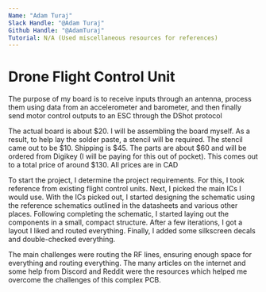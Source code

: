 ```yaml
---
Name: "Adam Turaj"
Slack Handle: "@Adam Turaj"
Github Handle: "@AdamTuraj"
Tutorial: N/A (Used miscellaneous resources for references)
---
```


# Drone Flight Control Unit

<!-- Describe your board in 2-3 sentences. What are you making? What will it do? -->
The purpose of my board is to receive inputs through an antenna, process them using data from an accelerometer and barometer, and then finally send motor control outputs to an ESC through the DShot protocol 
<!-- How much is it going to cost? -->
The actual board is about $20. I will be assembling the board myself. As a result, to help lay the solder paste, a stencil will be required. The stencil came out to be $10. Shipping is $45. The parts are about $60 and will be ordered from Digikey (I will be paying for this out of pocket). This comes out to a total price of around $130. All prices are in CAD
<!-- Tell us a little bit about your design process. What were some challenges? What helped? ***Totally optional*** -->
To start the project, I determine the project requirements. For this, I took reference from existing flight control units. Next, I picked the main ICs I would use. With the ICs picked out, I started designing the schematic using the reference schematics outlined in the datasheets and various other places. Following completing the schematic, I started laying out the components in a small, compact structure. After a few iterations, I got a layout I liked and routed everything. Finally, I added some silkscreen decals and double-checked everything.

The main challenges were routing the RF lines, ensuring enough space for everything and routing everything. The many articles on the internet and some help from Discord and Reddit were the resources which helped me overcome the challenges of this complex PCB.
